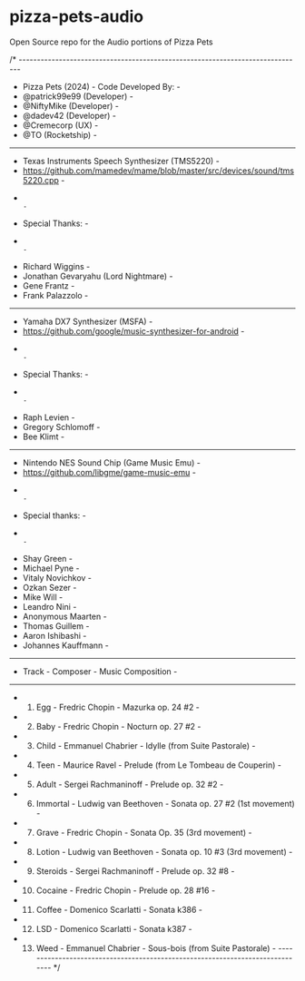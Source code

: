 # pizza-pets-audio
Open Source repo for the Audio portions of Pizza Pets


/* ------------------------------------------------------------------------------
  - Pizza Pets (2024) - Code Developed By:                                     -
  - @patrick99e99 (Developer)                                                  -
  - @NiftyMike (Developer)                                                     -
  - @dadev42 (Developer)                                                       -
  - @Cremecorp (UX)                                                            -
  - @TO (Rocketship)                                                           -
  ------------------------------------------------------------------------------
  - Texas Instruments Speech Synthesizer (TMS5220)                             -
  - https://github.com/mamedev/mame/blob/master/src/devices/sound/tms5220.cpp  -
  -                                                                            -
  - Special Thanks:                                                            -
  -                                                                            -
  - Richard Wiggins                                                            -
  - Jonathan Gevaryahu (Lord Nightmare)                                        -
  - Gene Frantz                                                                -
  - Frank Palazzolo                                                            -
  ------------------------------------------------------------------------------
  - Yamaha DX7 Synthesizer (MSFA)                                              -
  - https://github.com/google/music-synthesizer-for-android                    -
  -                                                                            -
  - Special Thanks:                                                            -
  -                                                                            -
  - Raph Levien                                                                -
  - Gregory Schlomoff                                                          -
  - Bee Klimt                                                                  -
  ------------------------------------------------------------------------------
  - Nintendo NES Sound Chip (Game Music Emu)                                   -
  - https://github.com/libgme/game-music-emu                                   -
  -                                                                            -
  - Special thanks:                                                            -
  -                                                                            -
  - Shay Green                                                                 -
  - Michael Pyne                                                               -
  - Vitaly Novichkov                                                           -
  - Ozkan Sezer                                                                -
  - Mike Will                                                                  -
  - Leandro Nini                                                               -
  - Anonymous Maarten                                                          -
  - Thomas Guillem                                                             -
  - Aaron Ishibashi                                                            -
  - Johannes Kauffmann                                                         -
  ------------------------------------------------------------------------------
  - Track       - Composer             - Music Composition                     -
  ------------------------------------------------------------------------------
  - 1. Egg      - Fredric Chopin       - Mazurka op. 24 #2                     -
  - 2. Baby     - Fredric Chopin       - Nocturn op. 27 #2                     -
  - 3. Child    - Emmanuel Chabrier    - Idylle (from Suite Pastorale)         -
  - 4. Teen     - Maurice Ravel        - Prelude (from Le Tombeau de Couperin) -
  - 5. Adult    - Sergei Rachmaninoff  - Prelude op. 32 #2                     -
  - 6. Immortal - Ludwig van Beethoven - Sonata op. 27 #2 (1st movement)       -
  - 7. Grave    - Fredric Chopin       - Sonata Op. 35 (3rd movement)          -
  - 8. Lotion   - Ludwig van Beethoven - Sonata op. 10 #3 (3rd movement)       -
  - 9. Steroids - Sergei Rachmaninoff  - Prelude op. 32 #8                     -
  - 10. Cocaine - Fredric Chopin       - Prelude op. 28 #16                    -
  - 11. Coffee  - Domenico Scarlatti   - Sonata k386                           -
  - 12. LSD     - Domenico Scarlatti   - Sonata k387                           -
  - 13. Weed    - Emmanuel Chabrier    - Sous-bois (from Suite Pastorale)      -
  ------------------------------------------------------------------------------ */